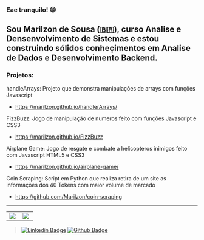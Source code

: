 ### Eae tranquilo! 😁

## Sou Marilzon de Sousa (🇧🇷), curso Analise e Densenvolvimento de Sistemas e estou construindo sólidos conheçimentos em Analise de Dados e Desenvolvimento Backend.

### Projetos: 
    
 handleArrays: Projeto que demonstra manipulações de arrays com funções Javascript 
  - https://marilzon.github.io/handlerArrays/

 FizzBuzz: Jogo de manipulação de numeros feito com funções Javascript e CSS3 
  - https://marilzon.github.io/FizzBuzz

 Airplane Game: Jogo de resgate e combate a helicopteros inimigos feito com Javascript HTML5 e CSS3
  - https://marilzon.github.io/airplane-game/

 Coin Scraping: Script em Python que realiza retira de um site as informações dos 40 Tokens com maior volume de marcado 
  - https://github.com/Marilzon/coin-scraping

<hr/>

<center>
<table>
  <tr>
    <td><img align="left" padding-right="10px" src=https://github-readme-stats.vercel.app/api?username=marilzon&show_icons=true ></td>
    <td><img align="left" padding-right="10px" src=https://github-readme-stats.vercel.app/api/top-langs/?username=marilzon&show_icons=true&layout=compact></td>
  </tr>  
</table>
</center>
 
 > [![Linkedin Badge](https://img.shields.io/badge/-LinkedIn-blue?style=flat-square&logo=Linkedin&logoColor=white&link=https://www.linkedin.com/in/marilzon)](https://www.linkedin.com/in/marilzon) 
 > [![Github Badge](https://img.shields.io/badge/-Github-000?style=flat-square&logo=Github&logoColor=white&link=https://marilzon.github.io/maril-dev/)](https://marilzon.github.io/maril-dev/) 
